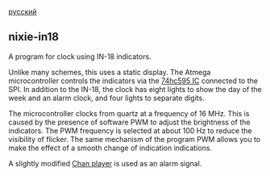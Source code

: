 [русский](./README_RU.md)

## nixie-in18

A program for clock using IN-18 indicators.

Unlike many schemes, this uses a static display. The Atmega microcontroller
controls the indicators via the [74hc595 IC](http://www.nxp.com/documents/data_sheet/74HC_HCT595.pdf)
connected to the SPI. In addition to the IN-18, the clock has eight lights
to show the day of the week and an alarm clock, and four lights to separate
digits.

The microcontroller clocks from quartz at a frequency of 16 MHz. This is caused
by the presence of software PWM to adjust the brightness of the indicators.
The PWM frequency is selected at about 100 Hz to reduce the visibility
of flicker. The same mechanism of the program PWM allows you to make the effect
of a smooth change of indication indications.

A slightly modified [Chan player](http://elm-chan.org/works/sd20p/report.html)
is used as an alarm signal.
